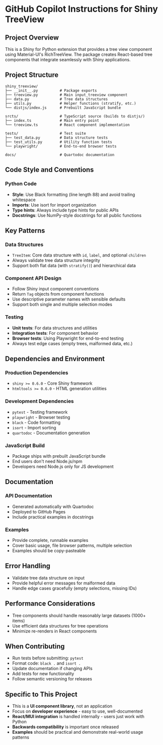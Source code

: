 # GitHub Copilot Instructions for Shiny TreeView

## Project Overview
This is a Shiny for Python extension that provides a tree view component using Material-UI's RichTreeView. The package creates React-based tree components that integrate seamlessly with Shiny applications.

## Project Structure
```
shiny_treeview/
├── __init__.py          # Package exports
├── treeview.py          # Main input_treeview component
├── data.py              # Tree data structures
├── utils.py             # Helper functions (stratify, etc.)
└── distjs/index.js      # Prebuilt JavaScript bundle

srcts/                   # TypeScript source (builds to distjs/)
├── index.ts             # Main entry point
└── treeview.ts          # React component implementation

tests/                   # Test suite
├── test_data.py         # Data structure tests
├── test_utils.py        # Utility function tests
└── playwright/          # End-to-end browser tests

docs/                    # Quartodoc documentation
```

## Code Style and Conventions

### Python Code
- **Style**: Use Black formatting (line length 88) and avoid trailing whitespace
- **Imports**: Use isort for import organization
- **Type hints**: Always include type hints for public APIs
- **Docstrings**: Use NumPy-style docstrings for all public functions

## Key Patterns

### Data Structures
- `TreeItem`: Core data structure with `id`, `label`, and optional `children`
- Always validate tree data structure integrity
- Support both flat data (with `stratify()`) and hierarchical data

### Component API Design
- Follow Shiny input component conventions
- Return `Tag` objects from component functions
- Use descriptive parameter names with sensible defaults
- Support both single and multiple selection modes

### Testing
- **Unit tests**: For data structures and utilities
- **Integration tests**: For component behavior
- **Browser tests**: Using Playwright for end-to-end testing
- Always test edge cases (empty trees, malformed data, etc.)

## Dependencies and Environment

### Production Dependencies
- `shiny >= 0.6.0` - Core Shiny framework
- `htmltools >= 0.6.0` - HTML generation utilities

### Development Dependencies
- `pytest` - Testing framework
- `playwright` - Browser testing
- `black` - Code formatting
- `isort` - Import sorting
- `quartodoc` - Documentation generation

### JavaScript Build
- Package ships with prebuilt JavaScript bundle
- End users don't need Node.js/npm
- Developers need Node.js only for JS development

## Documentation

### API Documentation
- Generated automatically with Quartodoc
- Deployed to GitHub Pages
- Include practical examples in docstrings

### Examples
- Provide complete, runnable examples
- Cover basic usage, file browser patterns, multiple selection
- Examples should be copy-pasteable

## Error Handling
- Validate tree data structure on input
- Provide helpful error messages for malformed data
- Handle edge cases gracefully (empty selections, missing IDs)

## Performance Considerations
- Tree components should handle reasonably large datasets (1000+ items)
- Use efficient data structures for tree operations
- Minimize re-renders in React components

## When Contributing
- Run tests before submitting: `pytest`
- Format code: `black .` and `isort .`
- Update documentation if changing APIs
- Add tests for new functionality
- Follow semantic versioning for releases

## Specific to This Project
- This is a **UI component library**, not an application
- Focus on **developer experience** - easy to use, well-documented
- **React/MUI integration** is handled internally - users just work with Python
- **Backwards compatibility** is important once released
- **Examples** should be practical and demonstrate real-world usage patterns
